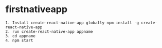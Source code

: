 # firstnativeapp

	1. Install create-react-native-app globally npm install -g create-react-native-app
	2. run create-react-native-app appname
	3. cd appname
	4. npm start
	
